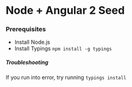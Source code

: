 # Node + Angular 2 Seed

### Prerequisites

- Install Node.js
- Install Typings `npm install -g typings`

##### Troubleshooting
If you run into error, try running `typings install`
